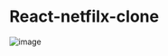 # React-netfilx-clone

![image](https://github.com/eunv/React-Netflix-Clone/assets/107538112/696760b1-d2a7-453b-bd7b-dc558753f7e3)
